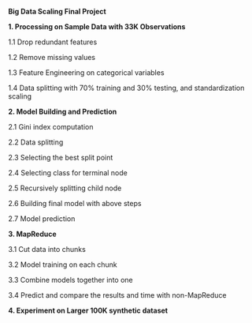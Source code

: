 **Big Data Scaling Final Project**

**1. Processing on Sample Data with 33K Observations**
   
   1.1 Drop redundant features
   
   1.2 Remove missing values
   
   1.3 Feature Engineering on categorical variables
   
   1.4 Data splitting with 70% training and 30% testing, and standardization scaling

**2. Model Building and Prediction**

   2.1 Gini index computation
   
   2.2 Data splitting
   
   2.3 Selecting the best split point
   
   2.4 Selecting class for terminal node
   
   2.5 Recursively splitting child node
   
   2.6 Building final model with above steps
   
   2.7 Model prediction
 
 **3. MapReduce**
 
   3.1 Cut data into chunks
   
   3.2 Model training on each chunk
   
   3.3 Combine models together into one
   
   3.4 Predict and compare the results and time with non-MapReduce
   
 **4. Experiment on Larger 100K synthetic dataset**
